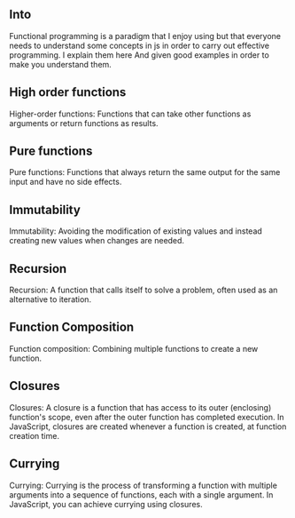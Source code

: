 ## Into
Functional programming is a paradigm that I enjoy using but that everyone needs to understand some concepts in js in order to carry out effective programming.
I explain them here And given good examples in order to make you understand them.

## High order functions
Higher-order functions: Functions that can take other functions as arguments or return functions as results.

## Pure functions
Pure functions: Functions that always return the same output for the same input and have no side effects.

## Immutability
Immutability: Avoiding the modification of existing values and instead creating new values when changes are needed.

## Recursion
Recursion: A function that calls itself to solve a problem, often used as an alternative to iteration.

## Function Composition
Function composition: Combining multiple functions to create a new function.

## Closures
Closures: A closure is a function that has access to its outer (enclosing) function's scope, even after the outer function has completed execution. In JavaScript, closures are created whenever a function is created, at function creation time.

## Currying
Currying: Currying is the process of transforming a function with multiple arguments into a sequence of functions, each with a single argument. In JavaScript, you can achieve currying using closures.
